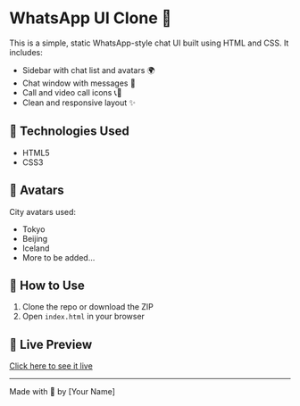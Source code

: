 # WhatsApp UI Clone 💬

This is a simple, static WhatsApp-style chat UI built using HTML and CSS. It includes:

- Sidebar with chat list and avatars 🌍
- Chat window with messages 💬
- Call and video call icons 📞🎥
- Clean and responsive layout ✨

## 🔧 Technologies Used

- HTML5
- CSS3

## 📸 Avatars

City avatars used:
- Tokyo
- Beijing
- Iceland
- More to be added...

## 📂 How to Use

1. Clone the repo or download the ZIP
2. Open `index.html` in your browser

## 🚀 Live Preview

[Click here to see it live](#) <!-- Update this with GitHub Pages link if hosted -->

---

Made with 💚 by [Your Name]
